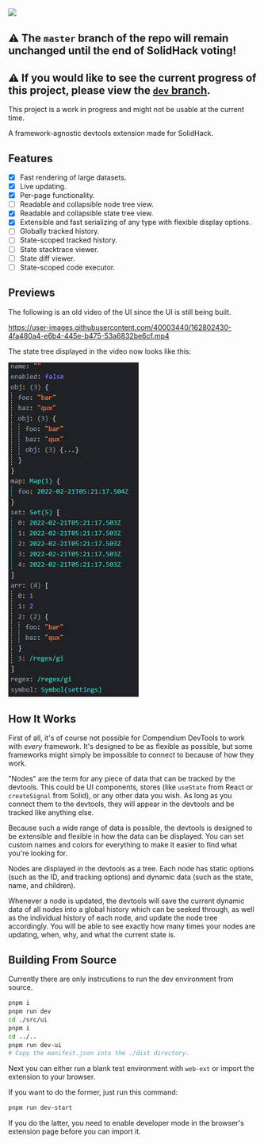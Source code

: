 <img src="https://assets.solidjs.com/banner?project=Compendium%20DevTools" />

## ⚠️ The `master` branch of the repo will remain unchanged until the end of SolidHack voting! 

## ⚠️ If you would like to see the current progress of this project, please view the [`dev` branch](https://github.com/CompendiumDevTools/library/branch/dev).

This project is a work in progress and might not be usable at the current time.

A framework-agnostic devtools extension made for SolidHack.

## Features

- [x] Fast rendering of large datasets.
- [x] Live updating.
- [x] Per-page functionality.
- [ ] Readable and collapsible node tree view.
- [x] Readable and collapsible state tree view.
- [x] Extensible and fast serializing of any type with flexible display options.
- [ ] Globally tracked history.
- [ ] State-scoped tracked history.
- [ ] State stacktrace viewer.
- [ ] State diff viewer.
- [ ] State-scoped code executor.

## Previews
  
The following is an old video of the UI since the UI is still being built.

https://user-images.githubusercontent.com/40003440/162802430-4fa480a4-e6b4-445e-b475-53a6832be6cf.mp4

The state tree displayed in the video now looks like this:

![State Tree](./previews/state-tree.png)

## How It Works

First of all, it's of course not possible for Compendium DevTools to work with *every* framework. It's designed to be as flexible as possible, but some frameworks might simply be impossible to connect to because of how they work.

"Nodes" are the term for any piece of data that can be tracked by the devtools. This could be UI components, stores (like `useState` from React or `createSignal` from Solid), or any other data you wish. As long as you connect them to the devtools, they will appear in the devtools and be tracked like anything else.

Because such a wide range of data is possible, the devtools is designed to be extensible and flexible in how the data can be displayed. You can set custom names and colors for everything to make it easier to find what you're looking for.

Nodes are displayed in the devtools as a tree. Each node has static options (such as the ID, and tracking options) and dynamic data (such as the state, name, and children).

Whenever a node is updated, the devtools will save the current dynamic data of all nodes into a global history which can be seeked through, as well as the individual history of each node, and update the node tree accordingly. You will be able to see exactly how many times your nodes are updating, when, why, and what the current state is.

## Building From Source

Currently there are only instrcutions to run the dev environment from source.

```bash
pnpm i 
pnpm run dev
cd ./src/ui
pnpm i
cd ../..
pnpm run dev-ui
# Copy the manifest.json into the ./dist directory.
```

Next you can either run a blank test environment with `web-ext` or import the extension to your browser.

If you want to do the former, just run this command:

```bash
​pnpm run dev-start
```

If you do the latter, you need to enable developer mode in the browser's extension page before you can import it.
